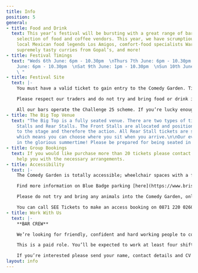 ```yaml
---
title: Info
position: 5
general:
- title: Food and Drink
  text: This year’s festival will be bursting with a great range of bars and a hand-picked
    selection of food and coffee vendors. This year, we have scrumptious stalls from
    local Mexican food legends Los Amigos, comfort-food specialists Warm and Toastie,
    supremely tasty curries from Gopal’s, and more!
- title: Festival Timings
  text: "Weds 6th June: 6pm - 10.30pm  \nThurs 7th June: 6pm - 10.30pm  \nFri 8th
    June: 6pm - 10.30pm  \nSat 9th June: 1pm - 10.30pm  \nSun 10th June: 6pm - 10.30pm
    \ "
- title: Festival Site
  text: |-
    You must have a valid ticket to gain entry to the Comedy Garden. Tickets can be purchased online in advance or at the on site Box Office on the evening of the show, depending on availability.

    Please respect our traders and do not try and bring food or drink into the Comedy Garden.

    All our bars operate the Challenge 25 scheme. If you’re lucky enough to look under 25, please bring ID!
- title: The Big Top Venue
  text: "The Big Top is a fully seated venue. There are two types of tickets; Front
    Stalls and Rear Stalls. The Front Stalls are allocated and positioned closest
    to the stage and therefore the action. All Rear Stall tickets are sold as unreserved
    which means you can choose where you sit when you arrive.\n\nOur event takes place
    in the glorious summertime! Please be prepared for being seated in a warm tent. "
- title: Group Bookings
  text: If you would like purchase more than 20 tickets please contact us and we will
    help you with the necessary arrangements.
- title: Accessibility
  text: |-
    The Comedy Garden is totally accessible; wheelchair spaces with a free carer ticket are available through our online ticketing partner. Please contact us ahead of your show if you have any special requirements and we’ll do our best to accommodate you. While the Comedy Garden is in full swing our Front of House Team will be on hand to assist you in anyway they can.

    Find more information on Blue Badge parking [here](https://www.bristol.gov.uk/parking/where-you-can-park)

    Please do not try and bring any animals into the Comedy Garden, only guide dogs are permitted.

    You can call SEE Tickets to make an access booking on 0871 220 0260 or 0115 896 0030, these bookings can also be made online.
- title: Work With Us
  text: |-
    **BAR CREW**

    We’re looking for friendly, confident and hard working people to come and work on our bars during the Comedy Garden. Previous bar experience is essential and you must be over 18. You’ll be part of the team and enjoy all the perks that go with that. In return you’ll be punctual, reliable and ready to hop to action at any given moment.

    This is a paid role. You’ll be expected to work at least four shifts during the Comedy Garden with full availability from 6th June to 10th June regarded very highly.

    If you’re interested please send your name, contact details and CV to **sparkleandspirit@outlook.com **with BCG BAR CREW in the subject line.
layout: info
---
```


